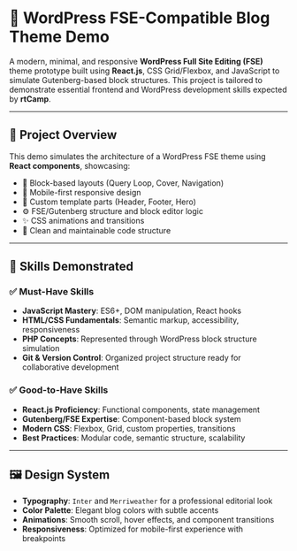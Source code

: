 # 🎯 WordPress FSE-Compatible Blog Theme Demo

A modern, minimal, and responsive **WordPress Full Site Editing (FSE)** theme prototype built using **React.js**, CSS Grid/Flexbox, and JavaScript to simulate Gutenberg-based block structures. This project is tailored to demonstrate essential frontend and WordPress development skills expected by **rtCamp**.

---

## 🚀 Project Overview

This demo simulates the architecture of a WordPress FSE theme using **React components**, showcasing:

- 📄 Block-based layouts (Query Loop, Cover, Navigation)
- 📱 Mobile-first responsive design
- 🧩 Custom template parts (Header, Footer, Hero)
- ⚙️ FSE/Gutenberg structure and block editor logic
- ✨ CSS animations and transitions
- 📂 Clean and maintainable code structure

---

## 🔧 Skills Demonstrated

### ✅ Must-Have Skills

- **JavaScript Mastery**: ES6+, DOM manipulation, React hooks
- **HTML/CSS Fundamentals**: Semantic markup, accessibility, responsiveness
- **PHP Concepts**: Represented through WordPress block structure simulation
- **Git & Version Control**: Organized project structure ready for collaborative development

### ✅ Good-to-Have Skills

- **React.js Proficiency**: Functional components, state management
- **Gutenberg/FSE Expertise**: Component-based block system
- **Modern CSS**: Flexbox, Grid, custom properties, transitions
- **Best Practices**: Modular code, semantic structure, scalability

---

## 🖼️ Design System

- **Typography**: `Inter` and `Merriweather` for a professional editorial look
- **Color Palette**: Elegant blog colors with subtle accents
- **Animations**: Smooth scroll, hover effects, and component transitions
- **Responsiveness**: Optimized for mobile-first experience with breakpoints





